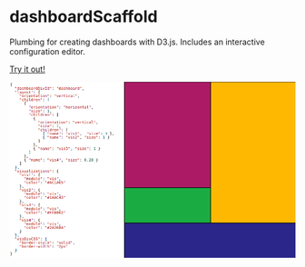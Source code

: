 dashboardScaffold
=================

Plumbing for creating dashboards with D3.js. Includes an interactive configuration editor.

[Try it out!](http://curran.github.io/dashboardScaffold/editor.html)

![An example dashboard](dash.png "Example Dashboard")
